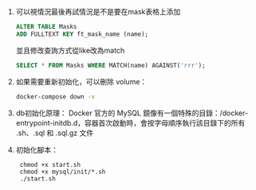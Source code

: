 
1. 可以視情況最後再試情況是不是要在mask表格上添加
    ```sql
    ALTER TABLE Masks
    ADD FULLTEXT KEY ft_mask_name (name);
    ```
    並且修改查詢方式從like改為match
    ```sql
    SELECT * FROM Masks WHERE MATCH(name) AGAINST('rrr');
    ```
2. 如果需要重新初始化，可以刪除 volume：
    ```bash
    docker-compose down -v
    ```

3. db初始化原理：
    Docker 官方的 MySQL 鏡像有一個特殊的目錄：/docker-entrypoint-initdb.d，容器首次啟動時，會按字母順序執行該目錄下的所有 .sh、.sql 和 .sql.gz 文件

4. 初始化腳本：
   ```
    chmod +x start.sh
    chmod +x mysql/init/*.sh
    ./start.sh
    ```
   